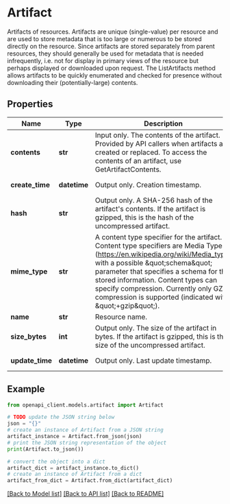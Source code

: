# Artifact

Artifacts of resources. Artifacts are unique (single-value) per resource and are used to store metadata that is too large or numerous to be stored directly on the resource. Since artifacts are stored separately from parent resources, they should generally be used for metadata that is needed infrequently, i.e. not for display in primary views of the resource but perhaps displayed or downloaded upon request. The ListArtifacts method allows artifacts to be quickly enumerated and checked for presence without downloading their (potentially-large) contents.

## Properties

Name | Type | Description | Notes
------------ | ------------- | ------------- | -------------
**contents** | **str** | Input only. The contents of the artifact. Provided by API callers when artifacts are created or replaced. To access the contents of an artifact, use GetArtifactContents. | [optional] 
**create_time** | **datetime** | Output only. Creation timestamp. | [optional] [readonly] 
**hash** | **str** | Output only. A SHA-256 hash of the artifact&#39;s contents. If the artifact is gzipped, this is the hash of the uncompressed artifact. | [optional] [readonly] 
**mime_type** | **str** | A content type specifier for the artifact. Content type specifiers are Media Types (https://en.wikipedia.org/wiki/Media_type) with a possible \&quot;schema\&quot; parameter that specifies a schema for the stored information. Content types can specify compression. Currently only GZip compression is supported (indicated with \&quot;+gzip\&quot;). | [optional] 
**name** | **str** | Resource name. | [optional] 
**size_bytes** | **int** | Output only. The size of the artifact in bytes. If the artifact is gzipped, this is the size of the uncompressed artifact. | [optional] [readonly] 
**update_time** | **datetime** | Output only. Last update timestamp. | [optional] [readonly] 

## Example

```python
from openapi_client.models.artifact import Artifact

# TODO update the JSON string below
json = "{}"
# create an instance of Artifact from a JSON string
artifact_instance = Artifact.from_json(json)
# print the JSON string representation of the object
print(Artifact.to_json())

# convert the object into a dict
artifact_dict = artifact_instance.to_dict()
# create an instance of Artifact from a dict
artifact_from_dict = Artifact.from_dict(artifact_dict)
```
[[Back to Model list]](../README.md#documentation-for-models) [[Back to API list]](../README.md#documentation-for-api-endpoints) [[Back to README]](../README.md)


